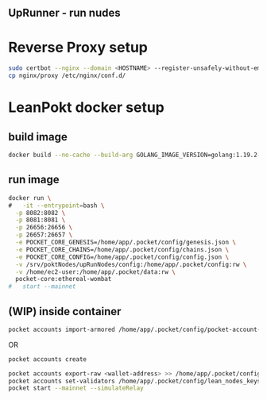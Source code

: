UpRunner - run nudes
-----

# Reverse Proxy setup
```bash
sudo certbot --nginx --domain <HOSTNAME> --register-unsafely-without-email --no-redirect --agree-tos
cp nginx/proxy /etc/nginx/conf.d/
```

# LeanPokt docker setup
## build image
```bash
docker build --no-cache --build-arg GOLANG_IMAGE_VERSION=golang:1.19.2-alpine --build-arg BRANCH_NAME=ethereal-wombat -t pocket-core:ethereal-wombat .
```
## run image
```bash
docker run \
#   -it --entrypoint=bash \
  -p 8082:8082 \
  -p 8081:8081 \
  -p 26656:26656 \
  -p 26657:26657 \
  -e POCKET_CORE_GENESIS=/home/app/.pocket/config/genesis.json \
  -e POCKET_CORE_CHAINS=/home/app/.pocket/config/chains.json \
  -e POCKET_CORE_CONFIG=/home/app/.pocket/config/config.json \
  -v /srv/poktNodes/upRunNodes/config:/home/app/.pocket/config:rw \
  -v /home/ec2-user:/home/app/.pocket/data:rw \
  pocket-core:ethereal-wombat
#   start --mainnet
```
## (WIP) inside container
```bash
pocket accounts import-armored /home/app/.pocket/config/pocket-account-<wallet-address>.json
```
OR 
```bash
pocket accounts create
```
```bash
pocket accounts export-raw <wallet-address> >> /home/app/.pocket/config/lean_nodes_keys.json # add priv_key
pocket accounts set-validators /home/app/.pocket/config/lean_nodes_keys.json
pocket start --mainnet --simulateRelay
```